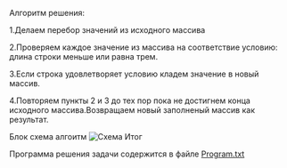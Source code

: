 Алгоритм решения:

1.Делаем перебор значений из исходного массива

2.Проверяем каждое значение из массива на соответствие условию: длина строки меньше или равна трем.

3.Если строка удовлетворяет условию кладем значение в новый массив.

4.Повторяем пункты 2 и 3 до тех пор пока не достигнем конца исходного массива.Возвращаем новый заполненый массив как результат.



 Блок схема алгоитм ![Схема Итог](https://user-images.githubusercontent.com/122878791/233768253-ae6f9192-5561-40f5-82fc-a46ce0780d6c.jpg)

Программа решения задачи содержится в файле  [Program.txt](https://github.com/Sofia-Lugano/Itogi_Bloka/files/11300508/Program.txt)
